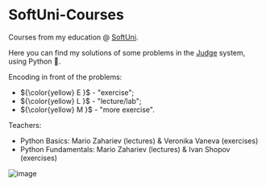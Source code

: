 # SoftUni-Courses
Courses from my education @ [SoftUni](https://softuni.bg/).

Here you can find my solutions of some problems in the [Judge](https://judge.softuni.org/) system, using Python :snake:.

Encoding in front of the problems:

- ${\color{yellow} E }$ - "exercise";
- ${\color{yellow} L }$ - "lecture/lab";
- ${\color{yellow} M }$ - "more exercise".

Teachers:

- Python Basics: Mario Zahariev (lectures) & Veronika Vaneva (exercises)
- Python Fundamentals: Mario Zahariev (lectures) & Ivan Shopov (exercises)

![image](https://softuni.bg/Files/Publications/2019/06/pytonwizzard_15463182.png)
